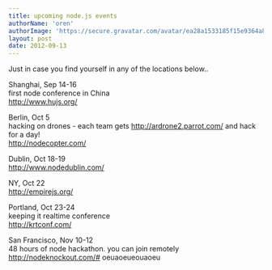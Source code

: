 ```yaml
---
title: upcoming node.js events
authorName: 'oren'
authorImage: 'https://secure.gravatar.com/avatar/ea28a1533185f15e9364a8db6f9c0bae?s=140&d=https://a248.e.akamai.net/assets.github.com%2Fimages%2Fgravatars%2Fgravatar-user-420.png'
layout: post
date: 2012-09-13
---
```



Just in case you find yourself in any of the locations below..  

Shanghai, Sep 14-16  
first node conference in China  
http://www.hujs.org/  

Berlin, Oct 5  
hacking on drones - each team gets http://ardrone2.parrot.com/ and hack for a day!  
http://nodecopter.com/  

Dublin, Oct 18-19  
http://www.nodedublin.com/  

NY, Oct 22   
http://empirejs.org/  

Portland, Oct 23-24  
keeping it realtime conference   
http://krtconf.com/  

San Francisco, Nov 10-12  
48 hours of node hackathon. you can join remotely  
http://nodeknockout.com/# oeuaoeueouaoeu  

